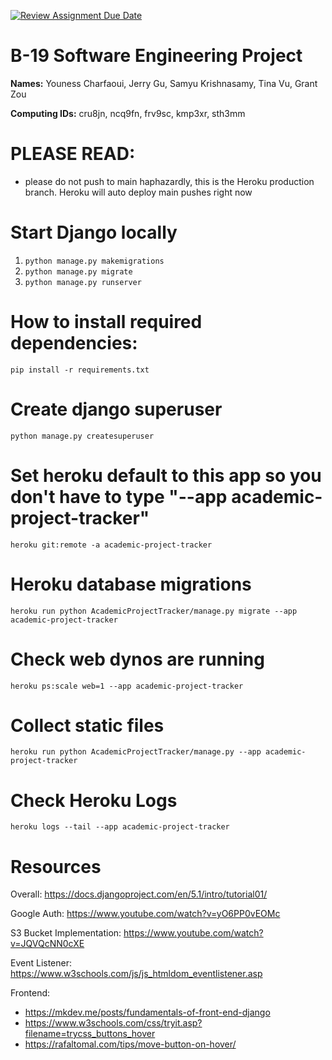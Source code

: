 [![Review Assignment Due Date](https://classroom.github.com/assets/deadline-readme-button-22041afd0340ce965d47ae6ef1cefeee28c7c493a6346c4f15d667ab976d596c.svg)](https://classroom.github.com/a/bknTyRar)
# B-19 Software Engineering Project

__Names:__ Youness Charfaoui, Jerry Gu, Samyu Krishnasamy, Tina Vu, Grant Zou

__Computing IDs:__ cru8jn, ncq9fn, frv9sc, kmp3xr, sth3mm

# PLEASE READ:
- please do not push to main haphazardly, this is the Heroku production branch. Heroku will auto deploy main pushes right now

# Start Django locally
1. `python manage.py makemigrations`
2. `python manage.py migrate`
3. `python manage.py runserver`

# How to install required dependencies:
`pip install -r requirements.txt`

# Create django superuser
`python manage.py createsuperuser`

# Set heroku default to this app so you don't have to type "--app academic-project-tracker"
`heroku git:remote -a academic-project-tracker`

# Heroku database migrations
`heroku run python AcademicProjectTracker/manage.py migrate --app academic-project-tracker`

# Check web dynos are running
`heroku ps:scale web=1 --app academic-project-tracker`

# Collect static files
`heroku run python AcademicProjectTracker/manage.py --app academic-project-tracker`

# Check Heroku Logs
`heroku logs --tail --app academic-project-tracker`

# Resources
Overall: https://docs.djangoproject.com/en/5.1/intro/tutorial01/

Google Auth: https://www.youtube.com/watch?v=yO6PP0vEOMc

S3 Bucket Implementation: https://www.youtube.com/watch?v=JQVQcNN0cXE

Event Listener: https://www.w3schools.com/js/js_htmldom_eventlistener.asp

Frontend: 
- https://mkdev.me/posts/fundamentals-of-front-end-django
- https://www.w3schools.com/css/tryit.asp?filename=trycss_buttons_hover
- https://rafaltomal.com/tips/move-button-on-hover/


